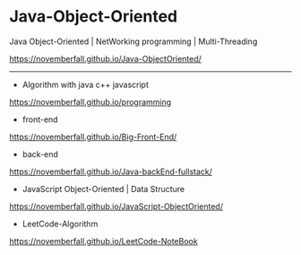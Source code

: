 # Java-Object-Oriented
Java Object-Oriented | NetWorking programming | Multi-Threading

https://novemberfall.github.io/Java-ObjectOriented/


---

- Algorithm with java c++ javascript

https://novemberfall.github.io/programming


- front-end

https://novemberfall.github.io/Big-Front-End/


- back-end

https://novemberfall.github.io/Java-backEnd-fullstack/



- JavaScript Object-Oriented | Data Structure

https://novemberfall.github.io/JavaScript-ObjectOriented/


- LeetCode-Algorithm

https://novemberfall.github.io/LeetCode-NoteBook